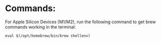 # Commands:

For Apple Silicon Devices (M1/M2), run the following command to get brew commands working in the terminal:

`eval $(/opt/homebrew/bin/brew shellenv)`
